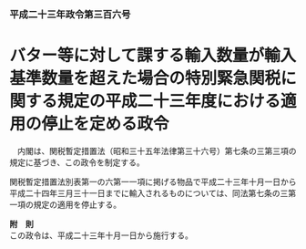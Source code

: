 ### 平成二十三年政令第三百六号  
# バター等に対して課する輸入数量が輸入基準数量を超えた場合の特別緊急関税に関する規定の平成二十三年度における適用の停止を定める政令  
　内閣は、関税暫定措置法（昭和三十五年法律第三十六号）第七条の三第三項の規定に基づき、この政令を制定する。  
  
関税暫定措置法別表第一の六第一一項に掲げる物品で平成二十三年十月一日から平成二十四年三月三十一日までに輸入されるものについては、同法第七条の三第一項の規定の適用を停止する。  
  
**附　則**  
この政令は、平成二十三年十月一日から施行する。  
  
